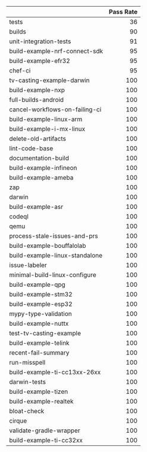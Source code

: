 |                                |   Pass Rate |
|:-------------------------------|------------:|
| tests                          |          36 |
| builds                         |          90 |
| unit-integration-tests         |          91 |
| build-example-nrf-connect-sdk  |          95 |
| build-example-efr32            |          95 |
| chef-ci                        |          95 |
| tv-casting-example-darwin      |         100 |
| build-example-nxp              |         100 |
| full-builds-android            |         100 |
| cancel-workflows-on-failing-ci |         100 |
| build-example-linux-arm        |         100 |
| build-example-i-mx-linux       |         100 |
| delete-old-artifacts           |         100 |
| lint-code-base                 |         100 |
| documentation-build            |         100 |
| build-example-infineon         |         100 |
| build-example-ameba            |         100 |
| zap                            |         100 |
| darwin                         |         100 |
| build-example-asr              |         100 |
| codeql                         |         100 |
| qemu                           |         100 |
| process-stale-issues-and-prs   |         100 |
| build-example-bouffalolab      |         100 |
| build-example-linux-standalone |         100 |
| issue-labeler                  |         100 |
| minimal-build-linux-configure  |         100 |
| build-example-qpg              |         100 |
| build-example-stm32            |         100 |
| build-example-esp32            |         100 |
| mypy-type-validation           |         100 |
| build-example-nuttx            |         100 |
| test-tv-casting-example        |         100 |
| build-example-telink           |         100 |
| recent-fail-summary            |         100 |
| run-misspell                   |         100 |
| build-example-ti-cc13xx-26xx   |         100 |
| darwin-tests                   |         100 |
| build-example-tizen            |         100 |
| build-example-realtek          |         100 |
| bloat-check                    |         100 |
| cirque                         |         100 |
| validate-gradle-wrapper        |         100 |
| build-example-ti-cc32xx        |         100 |